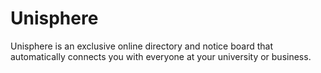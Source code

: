 # Unisphere

Unisphere is an exclusive online directory and notice board that automatically connects you with everyone at your university or business.
